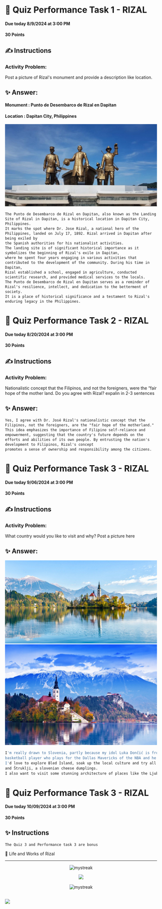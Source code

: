 # 💫 Quiz Performance Task 1 - RIZAL
#### Due today 8/9/2024 at 3:00 PM
#### 30 Points

## ✍️ Instructions
### Activity Problem:

Post a picture of Rizal's monument and provide a description like location.

## ✨ Answer:
#### Monument : Punto de Desembarco de Rizal en Dapitan
#### Location : Dapitan City, Philippines

<!-- Photos of place of monument of RIZAL -->
<img src="https://github.com/flexycode/GERIZ01X/blob/main/assets/Jose-Rizal-Memorial-Protected-Landscape-Dapitan-City.jpg" />

```code
The Punto de Desembarco de Rizal en Dapitan, also known as the Landing Site of Rizal in Dapitan, is a historical location in Dapitan City, Philippines.
It marks the spot where Dr. Jose Rizal, a national hero of the Philippines, landed on July 17, 1892. Rizal arrived in Dapitan after being exiled by
the Spanish authorities for his nationalist activities.
The landing site is of significant historical importance as it symbolizes the beginning of Rizal's exile in Dapitan,
where he spent four years engaging in various activities that contributed to the development of the community. During his time in Dapitan,
Rizal established a school, engaged in agriculture, conducted scientific research, and provided medical services to the locals.
The Punto de Desembarco de Rizal en Dapitan serves as a reminder of Rizal's resilience, intellect, and dedication to the betterment of society.
It is a place of historical significance and a testament to Rizal's enduring legacy in the Philippines.
```


# 💫 Quiz Performance Task 2 - RIZAL
#### Due today 8/20/2024 at 3:00 PM
#### 30 Points

## ✍️ Instructions
### Activity Problem:

Nationalistic concept that the Filipinos, and not the foreigners, were
the “fair hope of the mother  land. Do you agree with Rizal? expalin in 2-3 sentences

## ✨ Answer:

```code
Yes, I agree with Dr. José Rizal's nationalistic concept that the Filipinos, not the foreigners, are the "fair hope of the motherland."
This idea emphasizes the importance of Filipino self-reliance and empowerment, suggesting that the country's future depends on the
efforts and abilities of its own people. By entrusting the nation's development to Filipinos, Rizal's concept
promotes a sense of ownership and responsibility among the citizens.
```

# 💫 Quiz Performance Task 3 - RIZAL
#### Due today 9/06/2024 at 3:00 PM
#### 30 Points

## ✍️ Instructions
### Activity Problem:

What country would you like to visit and why? Post a picture here

## ✨ Answer:

<!-- Photos of country that I visited -->
<img src="https://github.com/flexycode/GERIZ01X/blob/main/assets/lake-bled-slovenia.jpeg" />

<img src="https://github.com/flexycode/GERIZ01X/blob/main/assets/slovenia-country.jpg" />

```bash
I'm really drawn to Slovenia, partly because my idol Luka Dončić is from there, he is a Slovenian professional
basketball player who plays for the Dallas Mavericks of the NBA and he also represents the Slovenian national team.
I'd love to explore Bled Island, soak up the local culture and try all the amazing food like goulash
and Štruklji, a slovenian cheese dumplings.
I also want to visit some stunning architecture of places like the Ljubljana Castle and the Triple Bridge.
```

# 💫 Quiz Performance Task 3 - RIZAL
#### Due today 10/09/2024 at 3:00 PM
#### 30 Points

## ✨ Instructions

```
The Quiz 3 and Performance task 3 are bonus
```


🤖 Life and Works of Rizal


<!-- End point line insert Thanks for visiting enjoy your day, feel free to modify this  -->
---
<p align="center">
<img src="https://readme-typing-svg.demolab.com/?lines=Thanks+For+Visiting+Enjoy+Your+Day+~!;" alt="mystreak"/>
</p>

<!-- Genshin Impact -->
<div align="center">
<img src="https://media.giphy.com/media/qr4CNpxIL6wwNUYZsL/giphy.gif?cid=ecf05e47iqq0k4rx0kv1fb3w4hl8dja3ouiqzx4vz1665i6b&ep=v1_stickers_search&rid=giphy.gif&ct=s" width="300">
</div>

<!-- End point line insert Comeback again next time, feel free to modify this  -->
<p align="center">
<img src="https://readme-typing-svg.demolab.com/?lines=💎💎Come+Back+Again+next+time💎💎" alt="mystreak"/>
</p>

</p>
    
<br>
<!-- End point insert background effect line of sight color red -->
<img src="https://user-images.githubusercontent.com/74038190/212284100-561aa473-3905-4a80-b561-0d28506553ee.gif" width="1000">



